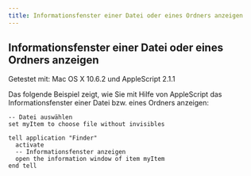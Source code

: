 ```yaml
---
title: Informationsfenster einer Datei oder eines Ordners anzeigen
---
```


## Informationsfenster einer Datei oder eines Ordners anzeigen

Getestet mit: Mac OS X 10.6.2 und AppleScript 2.1.1

Das folgende Beispiel zeigt, wie Sie mit Hilfe von AppleScript das Informationsfenster einer Datei bzw. eines Ordners anzeigen:

```applescript
-- Datei auswählen
set myItem to choose file without invisibles

tell application "Finder"
  activate
  -- Informationsfenster anzeigen
  open the information window of item myItem
end tell
```
